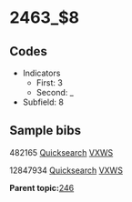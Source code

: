 # 2463\_$8

## Codes

-   Indicators
    -   First: 3
    -   Second: \_
-   Subfield: 8

## Sample bibs

482165 [Quicksearch](https://search.library.yale.edu/catalog/482165) [VXWS](http://prodorbis.library.yale.edu:7014/vxws/GetHoldingsService?bibId=482165)

12847934 [Quicksearch](https://search.library.yale.edu/catalog/12847934) [VXWS](http://prodorbis.library.yale.edu:7014/vxws/GetHoldingsService?bibId=12847934)

**Parent topic:**[246](../../tags/246/246.md)


